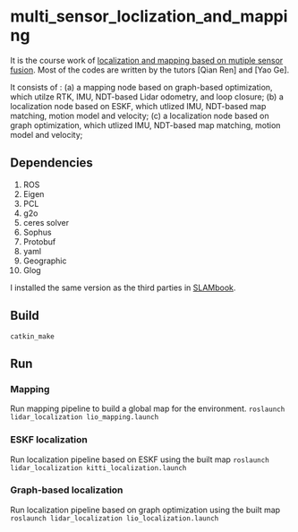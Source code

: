 # multi_sensor_loclization_and_mapping
 It is the course work of [localization and mapping based on mutiple sensor fusion](https://www.shenlanxueyuan.com/course/558). Most of the codes are written by the tutors [Qian Ren] and [Yao Ge].
 
 It consists of :
   (a) a mapping node based on graph-based optimization, which utilze RTK, IMU, NDT-based Lidar odometry, and loop closure;
   (b) a localization node based on ESKF, which utlized IMU, NDT-based map matching, motion model and velocity;
   (c) a localization node based on graph optimization, which utlized IMU, NDT-based map matching, motion model and velocity;
 
 ## Dependencies
 
1. ROS
2. Eigen
3. PCL
4. g2o
5. ceres solver
6. Sophus
7. Protobuf
8. yaml
9. Geographic
10. Glog

I installed the same version as the third parties in [SLAMbook](https://github.com/gaoxiang12/slambook).

## Build

`catkin_make`

## Run

### Mapping

Run mapping pipeline to build a global map for the environment.
`roslaunch lidar_localization lio_mapping.launch`

### ESKF localization

Run localization pipeline based on ESKF using the built map
`roslaunch lidar_localization kitti_localization.launch`

### Graph-based localization
 Run localization pipeline based on graph optimization using the built map
`roslaunch lidar_localization lio_localization.launch`
